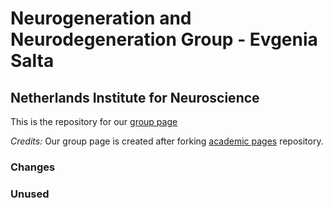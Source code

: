
# Neurogeneration and Neurodegeneration Group - Evgenia Salta
## Netherlands Institute for Neuroscience

This is the repository for our [group page](https://saltalab.github.io/)

_Credits:_ Our group page is created after forking [academic pages](https://academicpages.github.io/) repository.


### Changes


### Unused

